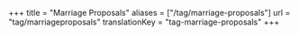 +++
title = "Marriage Proposals"
aliases = ["/tag/marriage-proposals"]
url = "tag/marriageproposals"
translationKey = "tag-marriage-proposals"
+++
